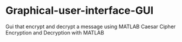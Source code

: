 # Graphical-user-interface-GUI
Gui that encrypt and decrypt a message using MATLAB 
Caesar Cipher Encryption and Decryption with MATLAB
